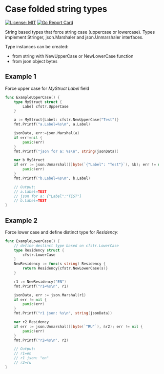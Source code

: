# Case folded string types

[![License: MIT](https://img.shields.io/badge/License-MIT-yellow.svg)](https://opensource.org/licenses/MIT)
[![Go Report Card](https://goreportcard.com/badge/github.com/gruzovator/cfstr)](https://goreportcard.com/report/github.com/gruzovator/cfstr)


String based types that force string case (uppercase or lowercase).
Types implement Stringer, json.Marshaler and json.Unmarshaler interfaces.

Type instances can be created:
* from string with NewUpperCase or NewLowerCase function 
* from json object bytes 

## Example 1

Force upper case for _MyStruct_ _Label_ field

```go
func ExampleUpperCase() {
	type MyStruct struct {
		Label cfstr.UpperCase
	}

	a := MyStruct{Label: cfstr.NewUpperCase("Test")}
	fmt.Printf("a.Label=%s\n", a.Label)

	jsonData, err:=json.Marshal(a)
	if err!=nil {
		panic(err)
	}
	fmt.Printf("json for a: %s\n", string(jsonData))

	var b MyStruct
	if err := json.Unmarshal([]byte(`{"Label": "Test"}`), &b); err != nil {
		panic(err)
	}
	fmt.Printf("b.Label=%s\n", b.Label)

	// Output:
	// a.Label=TEST
	// json for a: {"Label":"TEST"}
	// b.Label=TEST
}
```


## Example 2

Force lower case and define distinct type for _Residency_: 

```go
func ExampleLowerCase() {
	// define destinct type based on cfstr.LowerCase
	type Residency struct {
		cfstr.LowerCase
	}
	NewResidency := func(s string) Residency {
		return Residency{cfstr.NewLowerCase(s)}
	}

	r1 := NewResidency("EN")
	fmt.Printf("r1=%s\n", r1)

	jsonData, err := json.Marshal(r1)
	if err != nil {
		panic(err)
	}
	fmt.Printf("r1 json: %s\n", string(jsonData))

	var r2 Residency
	if err := json.Unmarshal([]byte(`"RU"`), &r2); err != nil {
		panic(err)
	}
	fmt.Printf("r2=%s\n", r2)

	// Output:
	// r1=en
	// r1 json: "en"
	// r2=ru
}
```